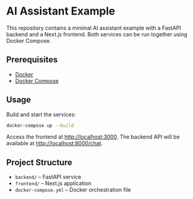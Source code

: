 # AI Assistant Example

This repository contains a minimal AI assistant example with a FastAPI backend and a Next.js frontend. Both services can be run together using Docker Compose.

## Prerequisites
- [Docker](https://www.docker.com/get-started)
- [Docker Compose](https://docs.docker.com/compose/)

## Usage

Build and start the services:

```bash
docker-compose up --build
```

Access the frontend at [http://localhost:3000](http://localhost:3000).
The backend API will be available at [http://localhost:8000/chat](http://localhost:8000/chat).

## Project Structure
- `backend/` – FastAPI service
- `frontend/` – Next.js application
- `docker-compose.yml` – Docker orchestration file
